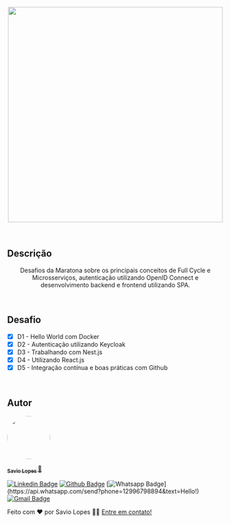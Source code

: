 <p align="center">
  <a href="https://maratona.fullcycle.com.br/" target="blank">
    <img src="http://maratona.fullcycle.com.br/static/site/img/logo-fullcycle.png"  width="500px"/>
  </a>
</p>

<br>

##  Descrição

<p align = "center"> 
  Desafios da Maratona sobre os principais conceitos de Full Cycle e Microsserviços, autenticação utilizando OpenID Connect e desenvolvimento backend e frontend utilizando SPA.
</p>


<br>

## Desafio

- [X] D1 - Hello World com Docker
- [X] D2 - Autenticação utilizando Keycloak
- [X] D3 - Trabalhando com Nest.js
- [X] D4 - Utilizando React.js
- [X] D5 - Integração contínua e boas práticas com Github

<br>

## Autor 

<a href="https://github.com/savio-2-lopes">
 <img style="border-radius: 50%;" src="https://avatars2.githubusercontent.com/u/60948849?s=460&u=689ef123d3278304945aca213bed7413645ea4a7&v=4" width="100px;" alt=""/>
  
 <sub><b>    Savio Lopes </b></sub></a> <a href="https://github.com/savio-2-lopes" title="Github">  🚀</a>
 
 
[![Linkedin Badge](https://img.shields.io/badge/savio-lopes-blue?style=flat-square&logo=Linkedin&logoColor=white&link=https://https://www.linkedin.com/in/savio-lopes/)](https://www.linkedin.com/in/savio-lopes/) 
[![Github Badge](https://img.shields.io/badge/-Github-000?style=flat-square&logo=Github&logoColor=white&link=https://github.com/savio-2-lopes)](https://github.com/savio-2-lopes)
[![Whatsapp Badge](https://img.shields.io/badge/-Whatsapp-4CA143?style=flat-square&labelColor=4CA143&logo=whatsapp&logoColor=white&link=https://api.whatsapp.com/send?phone=12996798894&text=Hello!)](https://api.whatsapp.com/send?phone=12996798894&text=Hello!)
[![Gmail Badge](https://img.shields.io/badge/-Gmail-c14438?style=flat-square&logo=Gmail&logoColor=white&link=mailto:savioaugulopes@gmail.com)](mailto:savioaugulopes@gmail.com)


Feito com ❤️ por Savio Lopes 👋🏽 [Entre em contato!](https://www.linkedin.com/in/savio-lopes/)
